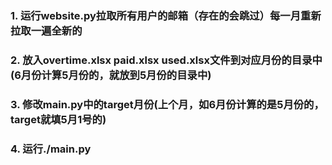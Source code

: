 ### 1. 运行website.py拉取所有用户的邮箱（存在的会跳过）每一月重新拉取一遍全新的
### 2. 放入overtime.xlsx paid.xlsx used.xlsx文件到对应月份的目录中(6月份计算5月份的，就放到5月份的目录中)
### 3. 修改main.py中的target月份(上个月，如6月份计算的是5月份的，target就填5月1号的)
### 4. 运行./main.py
